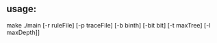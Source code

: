 ## usage:
make
./main [-r ruleFile] [-p traceFile] [-b binth] [-bit bit] [-t maxTree] [-l maxDepth]]